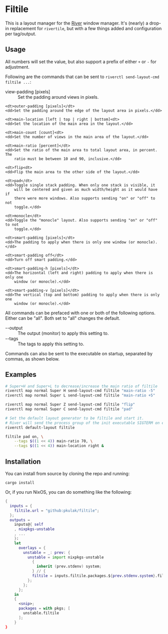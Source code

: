 # Filtile

This is a layout manager for the [River](https://github.com/riverwm/river) window
manager. It's (nearly) a drop-in replacement for `rivertile`, but with a few things
added and configuration per tag/output.

## Usage

All numbers will set the value, but also support a prefix of either `+` or `-`
for adjustment.

Following are the commands that can be sent to `riverctl send-layout-cmd filtile ...`:

<dl>
    <dt>view-padding [pixels]</dt>
    <dd>Set the padding around views in pixels.</dd>

    <dt>outer-padding [pixels]</dt>
    <dd>Set the padding around the edge of the layout area in pixels.</dd>

    <dt>main-location [left | top | right | bottom]<dt>
    <dd>Set the location of the main area in the layout.</dd>

    <dt>main-count [count]<dt>
    <dd>Set the number of views in the main area of the layout.</dd>

    <dt>main-ratio [percent]</dt>
    <dd>Set the ratio of the main area to total layout area, in percent. The
        ratio must be between 10 and 90, inclusive.</dd>

    <dt>flip<dt>
    <dd>Flip the main area to the other side of the layout.</dd>

    <dt>pad</dt>
    <dd>Toggle single stack padding. When only one stack is visible, it
        will be centered and given as much width/height as it would have if
        there were more windows. Also supports sending "on" or "off" to not
        toggle.</dd>

    <dt>monocle</dt>
    <dd>Toggle the "monocle" layout. Also supports sending "on" or "off" to not
        toggle.</dd>
    
    <dt>smart-padding [pixels]</dt>
    <dd>The padding to apply when there is only one window (or monocle).</dd>

    <dt>smart-padding off</dt>
    <dd>Turn off smart padding.</dd>

    <dt>smart-padding-h [pixels]</dt>
    <dd>The horizontal (left and right) padding to apply when there is only one
        window (or monocle).</dd>

    <dt>smart-padding-v [pixels]</dt>
    <dd>The vertical (top and bottom) padding to apply when there is only one
        window (or monocle).</dd>
</dl>

All commands can be prefaced with one or both of the following options. Either
can be "all". Both set to "all" changes the default. 

<dl>
    <dt>--output</dt>
    <dd>The output (monitor) to apply this setting to.</dd>
    <dt>--tags</dt>
    <dd>The tags to apply this setting to.</dd>
</dl>

Commands can also be sent to the executable on startup, separated by commas,
as shown below.

## Examples

```bash
# Super+H and Super+L to decrease/increase the main ratio of filtile
riverctl map normal Super H send-layout-cmd filtile "main-ratio -5"
riverctl map normal Super L send-layout-cmd filtile "main-ratio +5"

riverctl map normal Super Z send-layout-cmd filtile "flip"
riverctl map normal Super C send-layout-cmd filtile "pad"

# Set the default layout generator to be filtile and start it.
# River will send the process group of the init executable SIGTERM on exit.
riverctl default-layout filtile

filtile pad on, \
    --tags $((1 << 4)) main-ratio 70, \
    --tags $((1 << 4)) main-location right &
```

## Installation

You can install from source by cloning the repo and running:

    cargo install

Or, if you run NixOS, you can do something like the following:

```nix
{
  inputs = {
    filtile.url = "github:pkulak/filtile";
  };
  outputs =
    inputs@{ self
    , nixpkgs-unstable
    , ...
    }:
    let
      overlays = {
        unstable = _: prev: {
          unstable = import nixpkgs-unstable
            {
              inherit (prev.stdenv) system;
            } // {
            filtile = inputs.filtile.packages.${prev.stdenv.system}.filtile;
          };
        };
      };
    in
    {
      <snip>;
      packages = with pkgs; [
        unstable.filtile
      ];
    }
}
```
